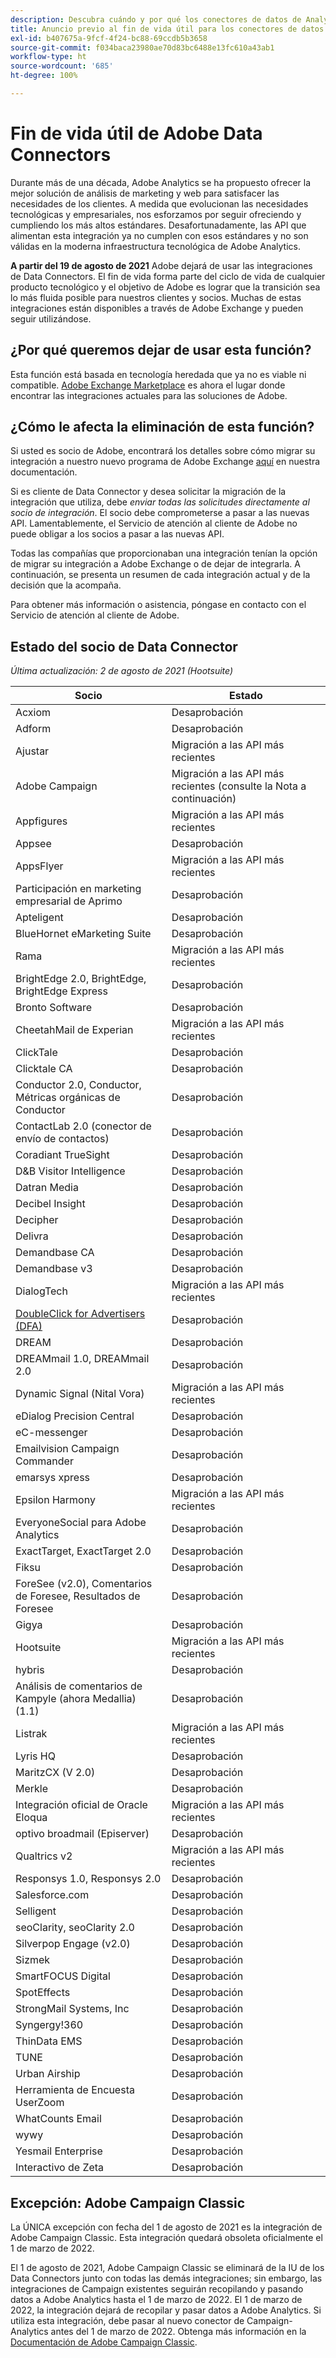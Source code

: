 ```yaml
---
description: Descubra cuándo y por qué los conectores de datos de Analytics finalizarán su vida útil.
title: Anuncio previo al fin de vida útil para los conectores de datos de Analytics
exl-id: b407675a-9fcf-4f24-bc88-69ccdb5b3658
source-git-commit: f034baca23980ae70d83bc6488e13fc610a43ab1
workflow-type: ht
source-wordcount: '685'
ht-degree: 100%

---
```


# Fin de vida útil de Adobe Data Connectors

Durante más de una década, Adobe Analytics se ha propuesto ofrecer la mejor solución de análisis de marketing y web para satisfacer las necesidades de los clientes. A medida que evolucionan las necesidades tecnológicas y empresariales, nos esforzamos por seguir ofreciendo y cumpliendo los más altos estándares.  Desafortunadamente, las API que alimentan esta integración ya no cumplen con esos estándares y no son válidas en la moderna infraestructura tecnológica de Adobe Analytics.

**A partir del 19 de agosto de 2021** Adobe dejará de usar las integraciones de Data Connectors. El fin de vida forma parte del ciclo de vida de cualquier producto tecnológico y el objetivo de Adobe es lograr que la transición sea lo más fluida posible para nuestros clientes y socios. Muchas de estas integraciones están disponibles a través de Adobe Exchange y pueden seguir utilizándose.

## ¿Por qué queremos dejar de usar esta función?

Esta función está basada en tecnología heredada que ya no es viable ni compatible.  [Adobe Exchange Marketplace](https://partners.adobe.com/exchangeprogram/experiencecloud) es ahora el lugar donde encontrar las integraciones actuales para las soluciones de Adobe.

## ¿Cómo le afecta la eliminación de esta función?

Si usted es socio de Adobe, encontrará los detalles sobre cómo migrar su integración a nuestro nuevo programa de Adobe Exchange [aquí](https://adobeexchangeec.zendesk.com/hc/en-us/articles/360003867071-Adobe-Analytics-Integration-Tools) en nuestra documentación.

Si es cliente de Data Connector y desea solicitar la migración de la integración que utiliza, debe *enviar todas las solicitudes directamente al socio de integración*. El socio debe comprometerse a pasar a las nuevas API. Lamentablemente, el Servicio de atención al cliente de Adobe no puede obligar a los socios a pasar a las nuevas API.

Todas las compañías que proporcionaban una integración tenían la opción de migrar su integración a Adobe Exchange o de dejar de integrarla. A continuación, se presenta un resumen de cada integración actual y de la decisión que la acompaña.

Para obtener más información o asistencia, póngase en contacto con el Servicio de atención al cliente de Adobe.

## Estado del socio de Data Connector

*Última actualización: 2 de agosto de 2021 (Hootsuite)*

| Socio | Estado |
| --- | --- |
| Acxiom | Desaprobación |
| Adform | Desaprobación |
| Ajustar | Migración a las API más recientes |
| Adobe Campaign | Migración a las API más recientes (consulte la Nota a continuación) |
| Appfigures | Migración a las API más recientes |
| Appsee | Desaprobación |
| AppsFlyer | Migración a las API más recientes |
| Participación en marketing empresarial de Aprimo | Desaprobación |
| Apteligent | Desaprobación |
| BlueHornet eMarketing Suite | Desaprobación |
| Rama | Migración a las API más recientes |
| BrightEdge 2.0, BrightEdge, BrightEdge Express | Desaprobación |
| Bronto Software | Desaprobación |
| CheetahMail de Experian | Migración a las API más recientes |
| ClickTale | Desaprobación |
| Clicktale CA | Desaprobación |
| Conductor 2.0, Conductor, Métricas orgánicas de Conductor | Desaprobación |
| ContactLab 2.0 (conector de envío de contactos) | Desaprobación |
| Coradiant TrueSight | Desaprobación |
| D&amp;B Visitor Intelligence | Desaprobación |
| Datran Media | Desaprobación |
| Decibel Insight | Desaprobación |
| Decipher | Desaprobación |
| Delivra | Desaprobación |
| Demandbase CA | Desaprobación |
| Demandbase v3 | Desaprobación |
| DialogTech | Migración a las API más recientes |
| [DoubleClick for Advertisers (DFA)](/help/import/data-connectors/dfa-data-connector-analytics/dfa-eol.md) | Desaprobación |
| DREAM | Desaprobación |
| DREAMmail 1.0, DREAMmail 2.0 | Desaprobación |
| Dynamic Signal (Nital Vora) | Migración a las API más recientes |
| eDialog Precision Central | Desaprobación |
| eC-messenger | Desaprobación |
| Emailvision Campaign Commander | Desaprobación |
| emarsys xpress | Desaprobación |
| Epsilon Harmony | Migración a las API más recientes |
| EveryoneSocial para Adobe Analytics | Desaprobación |
| ExactTarget, ExactTarget 2.0 | Desaprobación |
| Fiksu | Desaprobación |
| ForeSee (v2.0), Comentarios de Foresee, Resultados de Foresee | Desaprobación |
| Gigya | Desaprobación |
| Hootsuite | Migración a las API más recientes |
| hybris | Desaprobación |
| Análisis de comentarios de Kampyle (ahora Medallia) (1.1) | Desaprobación |
| Listrak | Migración a las API más recientes |
| Lyris HQ | Desaprobación |
| MaritzCX (V 2.0) | Desaprobación |
| Merkle | Desaprobación |
| Integración oficial de Oracle Eloqua | Migración a las API más recientes |
| optivo broadmail (Episerver) | Desaprobación |
| Qualtrics v2 | Migración a las API más recientes |
| Responsys 1.0, Responsys 2.0 | Desaprobación |
| Salesforce.com | Desaprobación |
| Selligent | Desaprobación |
| seoClarity, seoClarity 2.0 | Desaprobación |
| Silverpop Engage (v2.0) | Desaprobación |
| Sizmek | Desaprobación |
| SmartFOCUS Digital | Desaprobación |
| SpotEffects | Desaprobación |
| StrongMail Systems, Inc | Desaprobación |
| Syngergy!360 | Desaprobación |
| ThinData EMS | Desaprobación |
| TUNE | Desaprobación |
| Urban Airship | Desaprobación |
| Herramienta de Encuesta UserZoom | Desaprobación |
| WhatCounts Email | Desaprobación |
| wywy | Desaprobación |
| Yesmail Enterprise | Desaprobación |
| Interactivo de Zeta | Desaprobación |

## Excepción: Adobe Campaign Classic

La ÚNICA excepción con fecha del 1 de agosto de 2021 es la integración de Adobe Campaign Classic. Esta integración quedará obsoleta oficialmente el 1 de marzo de 2022.

El 1 de agosto de 2021, Adobe Campaign Classic se eliminará de la IU de los Data Connectors junto con todas las demás integraciones; sin embargo, las integraciones de Campaign existentes seguirán recopilando y pasando datos a Adobe Analytics hasta el 1 de marzo de 2022. El 1 de marzo de 2022, la integración dejará de recopilar y pasar datos a Adobe Analytics. Si utiliza esta integración, debe pasar al nuevo conector de Campaign-Analytics antes del 1 de marzo de 2022. Obtenga más información en la [Documentación de Adobe Campaign Classic](https://experienceleague.adobe.com/docs/campaign-classic/using/release-notes/aa-connector-migration.html?lang=es).